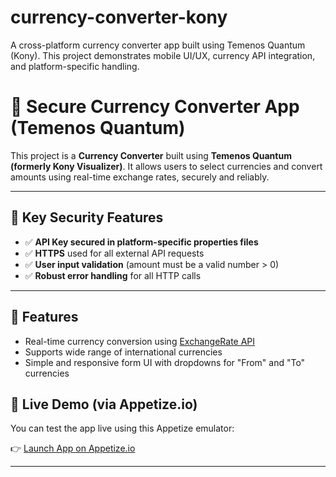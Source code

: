 # currency-converter-kony
A cross-platform currency converter app built using Temenos Quantum (Kony). This project demonstrates mobile UI/UX, currency API integration, and platform-specific handling. 

# 💱 Secure Currency Converter App (Temenos Quantum)

This project is a **Currency Converter** built using **Temenos Quantum (formerly Kony Visualizer)**. It allows users to select currencies and convert amounts using real-time exchange rates, securely and reliably.

---

## 🔐 Key Security Features

- ✅ **API Key secured in platform-specific properties files**
- ✅ **HTTPS** used for all external API requests
- ✅ **User input validation** (amount must be a valid number > 0)
- ✅ **Robust error handling** for all HTTP calls

---

## 🚀 Features

- Real-time currency conversion using [ExchangeRate API](https://www.exchangerate-api.com/)
- Supports wide range of international currencies
- Simple and responsive form UI with dropdowns for "From" and "To" currencies

## 📱 Live Demo (via Appetize.io)

You can test the app live using this Appetize emulator:

👉 [Launch App on Appetize.io](https://appetize.io/app/b_gx2swcvbb63zkvhpyqe5nicmgm)

---

